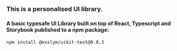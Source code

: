### This is a personalised UI library.

#### A basic typesafe UI Library built on top of React, Typescript and Storybook published to a npm package:

`npm install @exslym/uikit-test@0.0.3`
